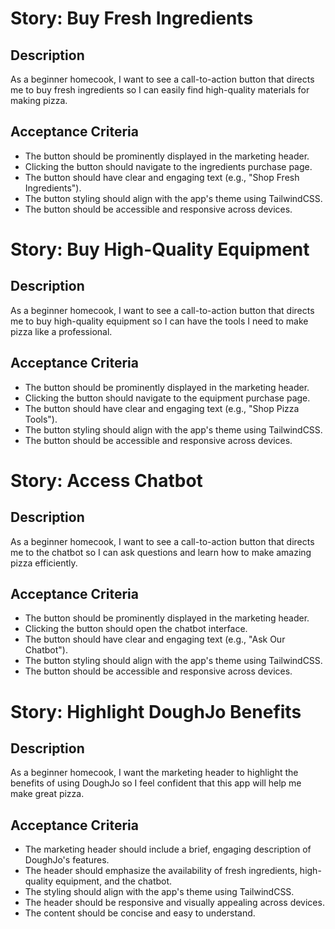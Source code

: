 # Story: Buy Fresh Ingredients

## Description
As a beginner homecook, I want to see a call-to-action button that directs me to buy fresh ingredients so I can easily find high-quality materials for making pizza.

## Acceptance Criteria
- The button should be prominently displayed in the marketing header.
- Clicking the button should navigate to the ingredients purchase page.
- The button should have clear and engaging text (e.g., "Shop Fresh Ingredients").
- The button styling should align with the app's theme using TailwindCSS.
- The button should be accessible and responsive across devices.

# Story: Buy High-Quality Equipment

## Description
As a beginner homecook, I want to see a call-to-action button that directs me to buy high-quality equipment so I can have the tools I need to make pizza like a professional.

## Acceptance Criteria
- The button should be prominently displayed in the marketing header.
- Clicking the button should navigate to the equipment purchase page.
- The button should have clear and engaging text (e.g., "Shop Pizza Tools").
- The button styling should align with the app's theme using TailwindCSS.
- The button should be accessible and responsive across devices.

# Story: Access Chatbot

## Description
As a beginner homecook, I want to see a call-to-action button that directs me to the chatbot so I can ask questions and learn how to make amazing pizza efficiently.

## Acceptance Criteria
- The button should be prominently displayed in the marketing header.
- Clicking the button should open the chatbot interface.
- The button should have clear and engaging text (e.g., "Ask Our Chatbot").
- The button styling should align with the app's theme using TailwindCSS.
- The button should be accessible and responsive across devices.


# Story: Highlight DoughJo Benefits

## Description
As a beginner homecook, I want the marketing header to highlight the benefits of using DoughJo so I feel confident that this app will help me make great pizza.

## Acceptance Criteria
- The marketing header should include a brief, engaging description of DoughJo's features.
- The header should emphasize the availability of fresh ingredients, high-quality equipment, and the chatbot.
- The styling should align with the app's theme using TailwindCSS.
- The header should be responsive and visually appealing across devices.
- The content should be concise and easy to understand.